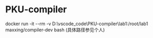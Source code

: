 # PKU-compiler
 docker run -it --rm -v D:\vscode_code\PKU-compiler\lab1:/root/lab1 maxxing/compiler-dev bash
 (具体路径参见个人)